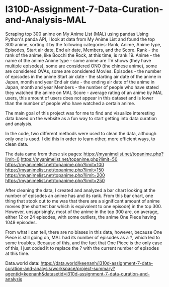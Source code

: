 # I310D-Assignment-7-Data-Curation-and-Analysis-MAL
Scraping top 300 anime on My Anime List (MAL) using pandas
Using Python's panda API, I look at data from My Anime List and found the top 300 anime, sorting it by the following categories:
Rank, Anime, Anime type, Episodes, Start air date, End air date, Members, and the Score.
Rank - the rank of the anime, like Bocchi the Rock, at this time, is rank 19.
Anime - the name of the anime
Anime type - some anime are TV shows (they have multiple episodes), some are considered ONO (the chinese anime), some are considered OVAs, some are considered Movies.
Episodes - the number of episodes in the anime
Start air date - the starting air date of the anime in Japan, month and year
End air date - the ending air date of the anime in Japan, month and year
Members - the number of people who have stated they watched the anime on MAL
Score - average rating of an anime by MAL users, this amount of users does not appear in this dataset and is lower than the number of people who have watched a certain anime.


The main goal of this project was for me to find and visualize interesting data based on the website as a fun way to start getting into data curation and analysis.

In the code, two different methods were used to clean the data, although only one is used. I did this in order to learn other, more efficient ways, to clean data.

The data came from these six pages:
https://myanimelist.net/topanime.php?limit=0
https://myanimelist.net/topanime.php?limit=50
https://myanimelist.net/topanime.php?limit=100
https://myanimelist.net/topanime.php?limit=150
https://myanimelist.net/topanime.php?limit=200
https://myanimelist.net/topanime.php?limit=250

After cleaning the data, I created and analyzed a bar chart looking at the number of episodes an anime has and its rank. From this bar chart, one thing that stook out to me was that there are a significant amount of anime movies (the shortest bar which is equivalent to one episode) in the top 300.
However, unsuprisingly, most of the anime in the top 300 are, on average, either 12 or 24 episodes, with some outliers, the anime One Piece having 1049 episodes.

From what I can tell, there are no biases in this data, however, because One Piece is still going on, MAL had its number of episodes as a ?, which led to some troubles. Because of this, and the fact that One Piece is the only case of this, I just coded it to replace the ? with the current number of episodes at this time.

Data.world data: https://data.world/keenanh/i310d-assignment-7-data-curation-and-analysis/workspace/project-summary?agentid=keenanh&datasetid=i310d-assignment-7-data-curation-and-analysis
